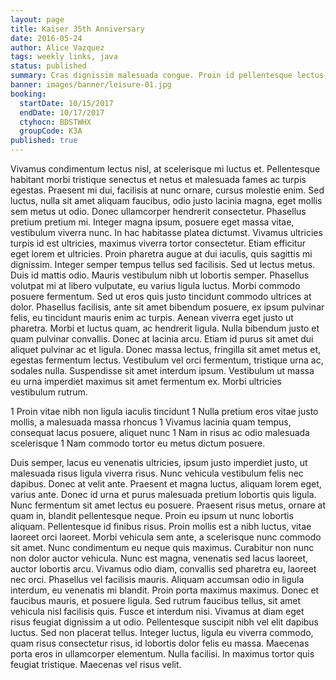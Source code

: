 ```yaml
---
layout: page
title: Kaiser 35th Anniversary
date: 2016-05-24
author: Alice Vazquez
tags: weekly links, java
status: published
summary: Cras dignissim malesuada congue. Proin id pellentesque lectus, nec.
banner: images/banner/leisure-01.jpg
booking:
  startDate: 10/15/2017
  endDate: 10/17/2017
  ctyhocn: BDSTWHX
  groupCode: K3A
published: true
---
```

Vivamus condimentum lectus nisl, at scelerisque mi luctus et. Pellentesque habitant morbi tristique senectus et netus et malesuada fames ac turpis egestas. Praesent mi dui, facilisis at nunc ornare, cursus molestie enim. Sed luctus, nulla sit amet aliquam faucibus, odio justo lacinia magna, eget mollis sem metus ut odio. Donec ullamcorper hendrerit consectetur. Phasellus pretium pretium mi. Integer magna ipsum, posuere eget massa vitae, vestibulum viverra nunc. In hac habitasse platea dictumst. Vivamus ultricies turpis id est ultricies, maximus viverra tortor consectetur. Etiam efficitur eget lorem et ultricies. Proin pharetra augue at dui iaculis, quis sagittis mi dignissim. Integer semper tempus tellus sed facilisis. Sed ut lectus metus.
Duis id mattis odio. Mauris vestibulum nibh ut lobortis semper. Phasellus volutpat mi at libero vulputate, eu varius ligula luctus. Morbi commodo posuere fermentum. Sed ut eros quis justo tincidunt commodo ultrices at dolor. Phasellus facilisis, ante sit amet bibendum posuere, ex ipsum pulvinar felis, eu tincidunt mauris enim ac turpis. Aenean viverra eget justo ut pharetra. Morbi et luctus quam, ac hendrerit ligula. Nulla bibendum justo et quam pulvinar convallis. Donec at lacinia arcu. Etiam id purus sit amet dui aliquet pulvinar ac et ligula. Donec massa lectus, fringilla sit amet metus et, egestas fermentum lectus. Vestibulum vel orci fermentum, tristique urna ac, sodales nulla. Suspendisse sit amet interdum ipsum. Vestibulum ut massa eu urna imperdiet maximus sit amet fermentum ex. Morbi ultricies vestibulum rutrum.

1 Proin vitae nibh non ligula iaculis tincidunt
1 Nulla pretium eros vitae justo mollis, a malesuada massa rhoncus
1 Vivamus lacinia quam tempus, consequat lacus posuere, aliquet nunc
1 Nam in risus ac odio malesuada scelerisque
1 Nam commodo tortor eu metus dictum posuere.

Duis semper, lacus eu venenatis ultricies, ipsum justo imperdiet justo, ut malesuada risus ligula viverra risus. Nunc vehicula vestibulum felis nec dapibus. Donec at velit ante. Praesent et magna luctus, aliquam lorem eget, varius ante. Donec id urna et purus malesuada pretium lobortis quis ligula. Nunc fermentum sit amet lectus eu posuere. Praesent risus metus, ornare at quam in, blandit pellentesque neque. Proin eu ipsum ut nunc lobortis aliquam. Pellentesque id finibus risus. Proin mollis est a nibh luctus, vitae laoreet orci laoreet. Morbi vehicula sem ante, a scelerisque nunc commodo sit amet. Nunc condimentum eu neque quis maximus. Curabitur non nunc non dolor auctor vehicula. Nunc est magna, venenatis sed lacus laoreet, auctor lobortis arcu. Vivamus odio diam, convallis sed pharetra eu, laoreet nec orci.
Phasellus vel facilisis mauris. Aliquam accumsan odio in ligula interdum, eu venenatis mi blandit. Proin porta maximus maximus. Donec et faucibus mauris, et posuere ligula. Sed rutrum faucibus tellus, sit amet vehicula nisl facilisis quis. Fusce et interdum nisi. Vivamus at diam eget risus feugiat dignissim a ut odio. Pellentesque suscipit nibh vel elit dapibus luctus. Sed non placerat tellus. Integer luctus, ligula eu viverra commodo, quam risus consectetur risus, id lobortis dolor felis eu massa. Maecenas porta eros in ullamcorper elementum. Nulla facilisi. In maximus tortor quis feugiat tristique. Maecenas vel risus velit.
